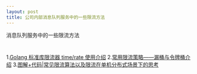 ```yaml
---
layout: post
title: 公司内部消息队列服务中的一些限流方法
---
```


消息队列服务中的一些限流方法

# 
1.[Golang 标准库限流器 time/rate 使用介绍](https://www.cyhone.com/articles/usage-of-golang-rate/)
2.[常用限流策略——漏桶与令牌桶介绍](https://www.liwenzhou.com/posts/Go/ratelimit/)
3.[图解+代码|常见限流算法以及限流在单机分布式场景下的思考](https://segmentfault.com/a/1190000023552181)